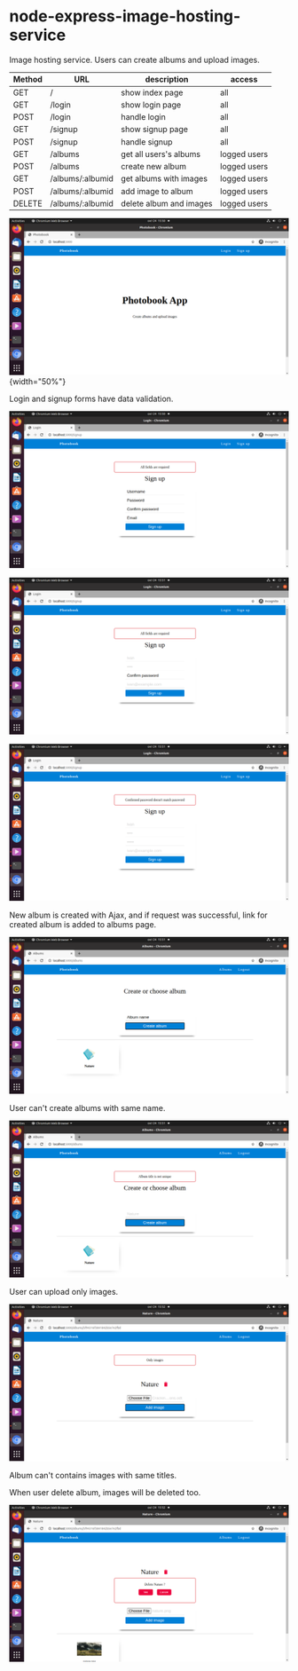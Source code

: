 # node-express-image-hosting-service
Image hosting service. Users can create albums and upload images.

Method | URL | description | access
-------|---- | ------------|--------
GET       |/                                    | show index page              | all
GET       |/login                               | show login page              | all
POST      |/login                               | handle login                 | all
GET       |/signup                              | show signup page             | all
POST      |/signup                              | handle signup                | all
GET       |/albums                              | get all users's albums       | logged users
POST      |/albums                              | create new album             | logged users
GET       |/albums/:albumid                     | get albums with images       | logged users
POST      |/albums/:albumid                     | add image to album           | logged users
DELETE    |/albums/:albumid                     | delete album and images      | logged users


![Index page](https://raw.githubusercontent.com/ivanmmarkovic/node-express-image-hosting-service/main/project%20images/1.png){width="50%"}

Login and signup forms have data validation.

![Sign up page](https://raw.githubusercontent.com/ivanmmarkovic/node-express-image-hosting-service/main/project%20images/2.png)

![Sign up page](https://raw.githubusercontent.com/ivanmmarkovic/node-express-image-hosting-service/main/project%20images/3.png)

![Sign up page](https://raw.githubusercontent.com/ivanmmarkovic/node-express-image-hosting-service/main/project%20images/4.png)

New album is created with Ajax, and if request was successful, link for created album is added to albums page.

![Albums page](https://raw.githubusercontent.com/ivanmmarkovic/node-express-image-hosting-service/main/project%20images/5.png)

User can't create albums with same name.

![Albums page](https://raw.githubusercontent.com/ivanmmarkovic/node-express-image-hosting-service/main/project%20images/6.png)

User can upload only images. 

![Albums page](https://raw.githubusercontent.com/ivanmmarkovic/node-express-image-hosting-service/main/project%20images/7.png)

Album can't contains images with same titles.

When user delete album, images will be deleted too.

![Albums page](https://raw.githubusercontent.com/ivanmmarkovic/node-express-image-hosting-service/main/project%20images/9.png)
